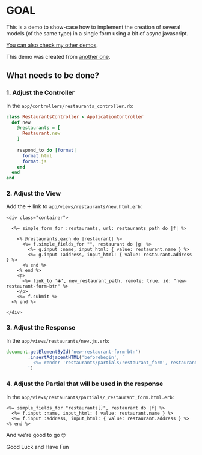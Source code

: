 # GOAL

This is a demo to show-case how to implement the creation of several models (of the same type) in a single form using a bit of async javascript.

[You can also check my other demos](https://github.com/andrerferrer/dedemos/blob/master/README.md#ded%C3%A9mos).

This demo was created from [another one](https://github.com/andrerferrer/dynamic-form-demo).

## What needs to be done?

### 1. Adjust the Controller

In the `app/controllers/restaurants_controller.rb`:

```ruby
class RestaurantsController < ApplicationController
  def new
    @restaurants = [
      Restaurant.new
    ]
    
    respond_to do |format|
      format.html
      format.js
    end
  end
end
```

### 2. Adjust the View

Add the ➕ link to `app/views/restaurants/new.html.erb`:

```erb
<div class="container">

  <%= simple_form_for :restaurants, url: restaurants_path do |f| %>
    
    <% @restaurants.each do |restaurant| %>
      <%= f.simple_fields_for "", restaurant do |g| %>
        <%= g.input :name, input_html: { value: restaurant.name } %>
        <%= g.input :address, input_html: { value: restaurant.address } %>
      <% end %>
    <% end %>
    <p>
      <%= link_to '➕', new_restaurant_path, remote: true, id: "new-restaurant-form-btn" %>
    </p>
    <%= f.submit %>
  <% end %>

</div>
```

### 3. Adjust the Response
In the `app/views/restaurants/new.js.erb`:

```js
document.getElementById('new-restaurant-form-btn')
        .insertAdjacentHTML('beforebegin', `
          <%= render 'restaurants/partials/restaurant_form', restaurant: Restaurant.new %>
        `)

```

### 4. Adjust the Partial that will be used in the response
In the `app/views/restaurants/partials/_restaurant_form.html.erb`: 

```erb
<%= simple_fields_for "restaurants[]", restaurant do |f| %>
  <%= f.input :name, input_html: { value: restaurant.name } %>
  <%= f.input :address, input_html: { value: restaurant.address } %>
<% end %>
```


And we're good to go 🤓

Good Luck and Have Fun
